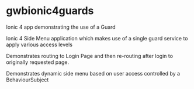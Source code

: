# gwbionic4guards
Ionic 4 app demonstrating the use of a Guard

Ionic 4 Side Menu application which makes use of a single guard service to apply various access levels

Demonstrates routing to Login Page and then re-routing after login to originally requested page.

Demonstrates dynamic side menu based on user access controlled by a BehaviourSubject
